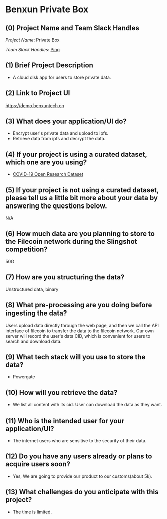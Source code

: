 # Benxun Private Box


## (0) Project Name and Team Slack Handles

*Project Name*: Private Box

*Team Slack Handles*: [Ping](https://filecoinproject.slack.com/team/U0153H5EZND)

## (1) Brief Project Description

* A cloud disk app for users to store private data. 

## (2) Link to Project UI

https://demo.benxuntech.cn

## (3) What does your application/UI do?

- Encrypt user's private data and upload to ipfs. 
- Retrieve data from ipfs and decrypt the data.

## (4) If your project is using a curated dataset, which one are you using?

- [COVID-19 Open Research Dataset](https://www.kaggle.com/allen-institute-for-ai/CORD-19-research-challenge)

## (5) If your project is not using a curated dataset, please tell us a little bit more about your data by answering the questions below.

N/A

## (6) How much data are you planning to store to the Filecoin network during the Slingshot competition?

50G

## (7) How are you structuring the data?

Unstructured data, binary

## (8) What pre-processing are you doing before ingesting the data?

Users upload data directly through the web page, and then we call the API interface of filecoin to transfer the data to the filecoin network. Our own server will record the user's data CID, which is convenient for users to search and download data.

## (9)  What tech stack will you use to store the data?

 - Powergate

## (10) How will you retrieve the data?

 - We list all content with its cid. User can download the data as they want.

## (11) Who is the intended user for your application/UI?

 - The internet users who are sensitive to the security of their data.
 
## (12) Do you have any users already or plans to acquire users soon?

- Yes, We are going to provide our product to our customs(about 5k). 

## (13) What challenges do you anticipate with this project?

- The time is limited.
